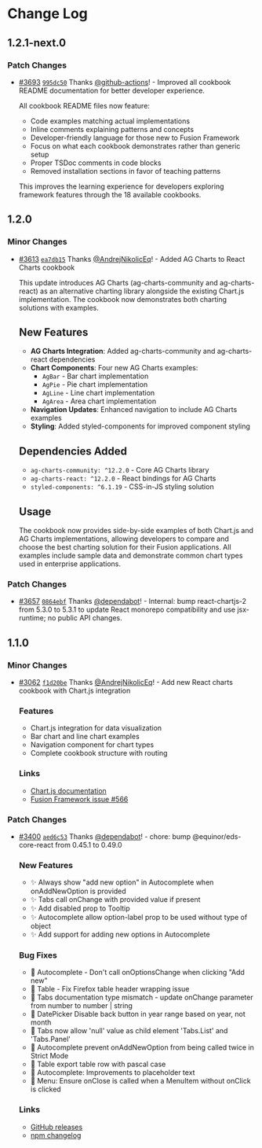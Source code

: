 # Change Log

## 1.2.1-next.0

### Patch Changes

- [#3693](https://github.com/equinor/fusion-framework/pull/3693) [`995dc50`](https://github.com/equinor/fusion-framework/commit/995dc5059fc8fa5121630b3d10a0d7ea833947e2) Thanks [@github-actions](https://github.com/apps/github-actions)! - Improved all cookbook README documentation for better developer experience.

  All cookbook README files now feature:

  - Code examples matching actual implementations
  - Inline comments explaining patterns and concepts
  - Developer-friendly language for those new to Fusion Framework
  - Focus on what each cookbook demonstrates rather than generic setup
  - Proper TSDoc comments in code blocks
  - Removed installation sections in favor of teaching patterns

  This improves the learning experience for developers exploring framework features through the 18 available cookbooks.

## 1.2.0

### Minor Changes

- [#3613](https://github.com/equinor/fusion-framework/pull/3613) [`ea7db15`](https://github.com/equinor/fusion-framework/commit/ea7db15e9b84380c2a440ede414c5862475e1c99) Thanks [@AndrejNikolicEq](https://github.com/AndrejNikolicEq)! - Added AG Charts to React Charts cookbook

  This update introduces AG Charts (ag-charts-community and ag-charts-react) as an alternative charting library alongside the existing Chart.js implementation. The cookbook now demonstrates both charting solutions with examples.

  ## New Features

  - **AG Charts Integration**: Added ag-charts-community and ag-charts-react dependencies
  - **Chart Components**: Four new AG Charts examples:
    - `AgBar` - Bar chart implementation
    - `AgPie` - Pie chart implementation
    - `AgLine` - Line chart implementation
    - `AgArea` - Area chart implementation
  - **Navigation Updates**: Enhanced navigation to include AG Charts examples
  - **Styling**: Added styled-components for improved component styling

  ## Dependencies Added

  - `ag-charts-community: ^12.2.0` - Core AG Charts library
  - `ag-charts-react: ^12.2.0` - React bindings for AG Charts
  - `styled-components: ^6.1.19` - CSS-in-JS styling solution

  ## Usage

  The cookbook now provides side-by-side examples of both Chart.js and AG Charts implementations, allowing developers to compare and choose the best charting solution for their Fusion applications. All examples include sample data and demonstrate common chart types used in enterprise applications.

### Patch Changes

- [#3657](https://github.com/equinor/fusion-framework/pull/3657) [`0864ebf`](https://github.com/equinor/fusion-framework/commit/0864ebfad1cb8693c55e7fb3a38e059e4378a0bf) Thanks [@dependabot](https://github.com/apps/dependabot)! - Internal: bump react-chartjs-2 from 5.3.0 to 5.3.1 to update React monorepo compatibility and use jsx-runtime; no public API changes.

## 1.1.0

### Minor Changes

- [#3062](https://github.com/equinor/fusion-framework/pull/3062) [`f1d20be`](https://github.com/equinor/fusion-framework/commit/f1d20be3d8f3ee69b46e0ba94a7458909f586d1e) Thanks [@AndrejNikolicEq](https://github.com/AndrejNikolicEq)! - Add new React charts cookbook with Chart.js integration

  ### Features

  - Chart.js integration for data visualization
  - Bar chart and line chart examples
  - Navigation component for chart types
  - Complete cookbook structure with routing

  ### Links

  - [Chart.js documentation](https://www.chartjs.org/docs/)
  - [Fusion Framework issue #566](https://github.com/equinor/fusion/issues/566)

### Patch Changes

- [#3400](https://github.com/equinor/fusion-framework/pull/3400) [`aed6c53`](https://github.com/equinor/fusion-framework/commit/aed6c5385df496a86d06dc0af9dacafc255ea605) Thanks [@dependabot](https://github.com/apps/dependabot)! - chore: bump @equinor/eds-core-react from 0.45.1 to 0.49.0

  ### New Features

  - ✨ Always show "add new option" in Autocomplete when onAddNewOption is provided
  - ✨ Tabs call onChange with provided value if present
  - ✨ Add disabled prop to Tooltip
  - ✨ Autocomplete allow option-label prop to be used without type of object
  - ✨ Add support for adding new options in Autocomplete

  ### Bug Fixes

  - 🐛 Autocomplete - Don't call onOptionsChange when clicking "Add new"
  - 🐛 Table - Fix Firefox table header wrapping issue
  - 🐛 Tabs documentation type mismatch - update onChange parameter from number to number | string
  - 🐛 DatePicker Disable back button in year range based on year, not month
  - 🐛 Tabs now allow 'null' value as child element 'Tabs.List' and 'Tabs.Panel'
  - 🐛 Autocomplete prevent onAddNewOption from being called twice in Strict Mode
  - 🐛 Table export table row with pascal case
  - 🐛 Autocomplete: Improvements to placeholder text
  - 🐛 Menu: Ensure onClose is called when a MenuItem without onClick is clicked

  ### Links

  - [GitHub releases](https://github.com/equinor/design-system/releases/tag/eds-core-react%400.49.0)
  - [npm changelog](https://www.npmjs.com/package/@equinor/eds-core-react?activeTab=versions)
